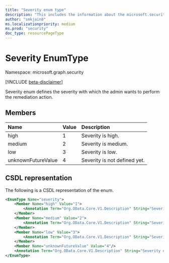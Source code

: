 ```yaml
---
title: "Severity enum type"
description: "This includes the information about the microsoft.security.severity enum type"
author: "smkjain8"
ms.localizationpriority: medium
ms.prod: "security"
doc_type: resourcePageType
---
```


# Severity EnumType

Namespace: microsoft.graph.security

[!INCLUDE [beta-disclaimer](../../includes/beta-disclaimer.md)]

Severity enum defines the severity with which the admin wants to perform the remediation action.

## Members

|Name|Value|Description|
|:---|:---|:---|
|high|1|Severity is high.|
|medium|2|Severity is medium.|
|low|3|Severity is low.|
|unknownFutureValue|4|Severity is not defined yet.|

## CSDL representation

The following is a CSDL representation of the enum.

```xml
<EnumType Name="severity">
    <Member Name="high" Value="1">
        <Annotation Term="Org.OData.Core.V1.Description" String="Severity is high." />
    </Member>
    <Member Name="medium" Value="2">
        <Annotation Term="Org.OData.Core.V1.Description" String="Severity is medium." />
    </Member>
    <Member Name="low" Value="3">
        <Annotation Term="Org.OData.Core.V1.Description" String="Severity is low." />
    </Member>
    <Member Name="unknownFutureValue" Value="4"/>
    <Annotation Term="Org.OData.Core.V1.Description" String="Severity of the remediation ." />
</EnumType>
```
